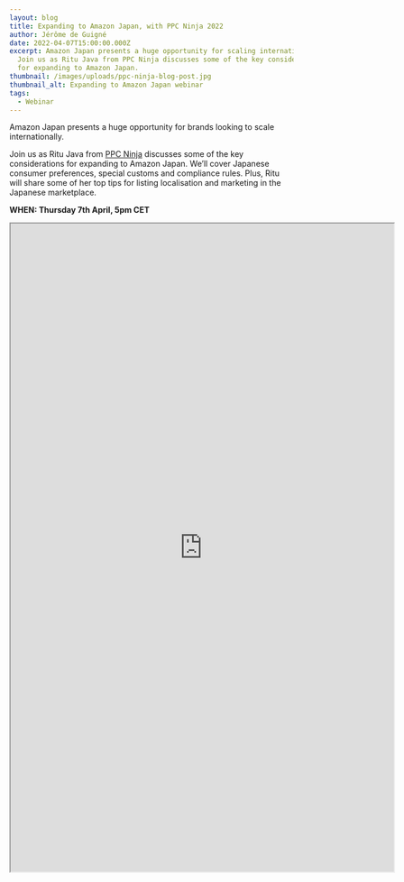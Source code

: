 ```yaml
---
layout: blog
title: Expanding to Amazon Japan, with PPC Ninja 2022
author: Jérôme de Guigné
date: 2022-04-07T15:00:00.000Z
excerpt: Amazon Japan presents a huge opportunity for scaling internationally.
  Join us as Ritu Java from PPC Ninja discusses some of the key considerations
  for expanding to Amazon Japan.
thumbnail: /images/uploads/ppc-ninja-blog-post.jpg
thumbnail_alt: Expanding to Amazon Japan webinar
tags:
  - Webinar
---
```

<!--StartFragment-->

Amazon Japan presents a huge opportunity for brands looking to scale internationally. 

Join us as Ritu Java from [PPC Ninja](https://www.ppcninja.com/) discusses some of the key considerations for expanding to Amazon Japan. We’ll cover Japanese consumer preferences, special customs and compliance rules. Plus, Ritu will share some of her top tips for listing localisation and marketing in the Japanese marketplace.

**WHEN: Thursday 7th April, 5pm CET**

<iframe src="https://us02web.zoom.us/webinar/register/WN_wNydK6QOQfSu8_LNCNB-7g" width="680" height="1150"></iframe>

<!--EndFragment-->